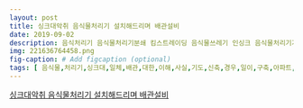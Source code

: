```yaml
---
layout: post
title: 싱크대악취 음식물처리기 설치해드리며 배관설비
date: 2019-09-02
description: 음식처리기 음식물처리기분쇄 킴스트레이딩 음식물쓰레기 인싱크 음식물처리기가격 디스포져 인싱크이레이터 인씽크 동탄음식물처리기 미사음식물처리기 다산음식물처리기 멧돌방식
img: 221636764458.png
fig-caption: # Add figcaption (optional)
tags: [ 음식물,처리기,싱크대,일체,배관,대한,이해,사실,기도,신축,경우,일이,구축,아파트,경우,냄새,경우,경우,트랩,호수,수기,곰팡이,육안,그냥,전혀,문제,배관,처음,악취,거름,보고,베이,킹소,가지,세제,사용,근본,악취,날수,경우,음식물,처리기,설치,트랩,보관,이건,감히,고객,어디,지역,적지,전문,설비,설치,기술자,처리,난공사,블로그,설치,오늘,고객,기간,물때,기름,슬러지,시간,더움,반복,악취,간혹,싱크대,모델링,싱크대,배관,주변,모기,파리,경우,사례,게이트,한번,작업,생명,무상,위해,음식물,처리기,싱크,주변,다시,정비,요리,가족,식사,위생,싱크,점차,싱크,레이,사용,가정,가정,음식물,처리기,보급,현재,한국,시장,가정,음식물,처리기,종류,브랜드,날로,날로,싱크,레이,매일,신생아,기계,미국인,사용,진짜,기계,설치,연락 ]
---
```

[싱크대악취 음식물처리기 설치해드리며 배관설비](https://blog.naver.com/ecozone3651?Redirect=Log&logNo=221636764458)